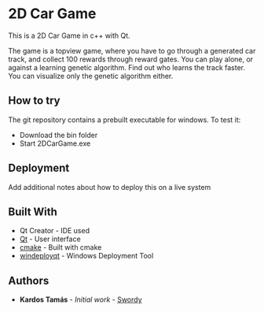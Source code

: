 # 2D Car Game

This is a 2D Car Game in c++ with Qt. 

The game is a topview game, where you have to go through a generated car track, and collect 100 rewards through reward gates. You can play alone, or against a learning genetic algorithm. Find out who learns the track faster. You can visualize only the genetic algorithm either.

## How to try
The git repository contains a prebuilt executable for windows. To test it:
* Download the bin folder
* Start 2DCarGame.exe

## Deployment

Add additional notes about how to deploy this on a live system

## Built With

* Qt Creator - IDE used
* [Qt](https://www.qt.io/) - User interface
* [cmake](https://cmake.org/) - Built with cmake
* [windeployqt](https://doc.qt.io/qt-5/windows-deployment.html) - Windows Deployment Tool

## Authors

* **Kardos Tamás** - *Initial work* - [Swordy](https://github.com/swordey)